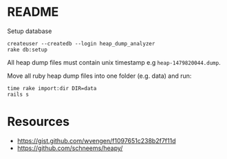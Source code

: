 # README

Setup database
```
createuser --createdb --login heap_dump_analyzer
rake db:setup
```
All heap dump files must contain unix timestamp e.g `heap-1479820044.dump`.

Move all ruby heap dump files into one folder (e.g. data) and run:
```
time rake import:dir DIR=data
rails s
```

# Resources
* https://gist.github.com/wvengen/f1097651c238b2f7f11d
* https://github.com/schneems/heapy/
